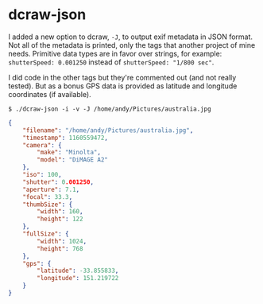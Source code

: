# dcraw-json
I added a new option to dcraw, `-J`, to output exif metadata in JSON format. 
Not all of the metadata is printed, only the tags that another project of mine needs. Primitive data types
are in favor over strings, for example: `shutterSpeed: 0.001250` instead of `shutterSpeed: "1/800 sec"`.

I did code in the other tags but they're commented out (and not really tested). But as a bonus GPS data is provided as 
latitude and longitude coordinates (if available).

`$ ./dcraw-json -i -v -J /home/andy/Pictures/australia.jpg`

```json
{
	"filename": "/home/andy/Pictures/australia.jpg",
	"timestamp": 1160559472, 
	"camera": {
		"make": "Minolta",
		"model": "DiMAGE A2"
	},
	"iso": 100,
	"shutter": 0.001250,
	"aperture": 7.1,
	"focal": 33.3,
	"thumbSize": {
		"width": 160,
		"height": 122
	},
	"fullSize": {
		"width": 1024,
		"height": 768
	},
	"gps": {
		"latitude": -33.855833,
		"longitude": 151.219722
	}
}

